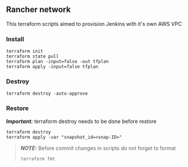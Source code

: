 ## Rancher network
This terraform scripts aimed to provision Jenkins with it's own AWS VPC

### Install 

```shell
terraform init
terraform state pull
terraform plan -input=false -out tfplan
terraform apply -input=false tfplan
```

### Destroy
```shell
terraform destroy -auto-approve
```

### Restore
**_Important:_**
terraform destroy needs to be done before restore
```
terraform destroy 
terraform apply -var "snapshot_id=<snap-ID>"
```

> **_NOTE:_** 
> Before commit changes in scripts do not forget to format
> ```shell
> terraform fmt
> ```
